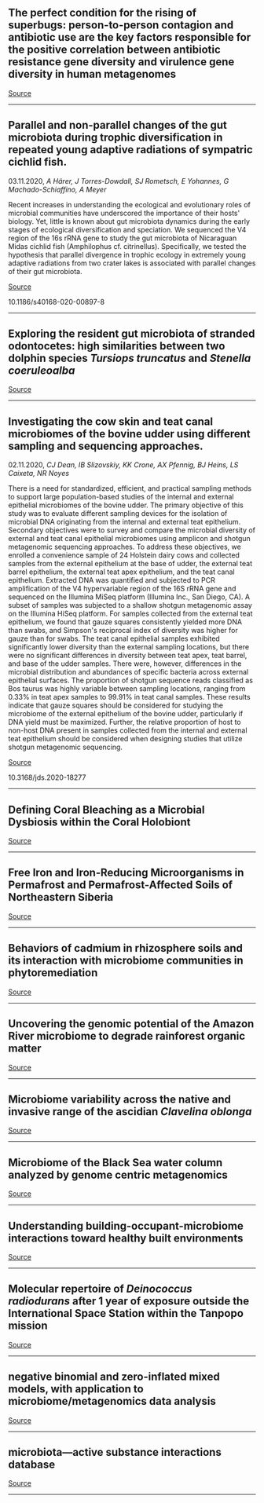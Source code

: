 ## The perfect condition for the rising of superbugs: person-to-person contagion and antibiotic use are the key factors responsible for the positive correlation between antibiotic resistance gene diversity and virulence gene diversity in human metagenomes

[Source](https://www.biorxiv.org/content/10.1101/2020.04.25.061853v3?%3Fcollection=)

---

## Parallel and non-parallel changes of the gut microbiota during trophic diversification in repeated young adaptive radiations of sympatric cichlid fish.
 03.11.2020, _A Härer, J Torres-Dowdall, SJ Rometsch, E Yohannes, G Machado-Schiaffino, A Meyer_


Recent increases in understanding the ecological and evolutionary roles of microbial communities have underscored the importance of their hosts' biology. Yet, little is known about gut microbiota dynamics during the early stages of ecological diversification and speciation. We sequenced the V4 region of the 16s rRNA gene to study the gut microbiota of Nicaraguan Midas cichlid fish (Amphilophus cf. citrinellus). Specifically, we tested the hypothesis that parallel divergence in trophic ecology in extremely young adaptive radiations from two crater lakes is associated with parallel changes of their gut microbiota.

[Source](https://microbiomejournal.biomedcentral.com/articles/10.1186/s40168-020-00897-8)

10.1186/s40168-020-00897-8

---

## Exploring the resident gut microbiota of stranded odontocetes: high similarities between two dolphin species <em>Tursiops truncatus</em> and <em>Stenella coeruleoalba</em>

[Source](https://www.cambridge.org/core/journals/journal-of-the-marine-biological-association-of-the-united-kingdom/article/exploring-the-resident-gut-microbiota-of-stranded-odontocetes-high-similarities-between-two-dolphin-species-tursiops-truncatus-and-stenella-coeruleoalba/77EBF3C07CF3D80E992506D65BAB480C)

---

## Investigating the cow skin and teat canal microbiomes of the bovine udder using different sampling and sequencing approaches.
 02.11.2020, _CJ Dean, IB Slizovskiy, KK Crone, AX Pfennig, BJ Heins, LS Caixeta, NR Noyes_


There is a need for standardized, efficient, and practical sampling methods to support large population-based studies of the internal and external epithelial microbiomes of the bovine udder. The primary objective of this study was to evaluate different sampling devices for the isolation of microbial DNA originating from the internal and external teat epithelium. Secondary objectives were to survey and compare the microbial diversity of external and teat canal epithelial microbiomes using amplicon and shotgun metagenomic sequencing approaches. To address these objectives, we enrolled a convenience sample of 24 Holstein dairy cows and collected samples from the external epithelium at the base of udder, the external teat barrel epithelium, the external teat apex epithelium, and the teat canal epithelium. Extracted DNA was quantified and subjected to PCR amplification of the V4 hypervariable region of the 16S rRNA gene and sequenced on the Illumina MiSeq platform (Illumina Inc., San Diego, CA). A subset of samples was subjected to a shallow shotgun metagenomic assay on the Illumina HiSeq platform. For samples collected from the external teat epithelium, we found that gauze squares consistently yielded more DNA than swabs, and Simpson's reciprocal index of diversity was higher for gauze than for swabs. The teat canal epithelial samples exhibited significantly lower diversity than the external sampling locations, but there were no significant differences in diversity between teat apex, teat barrel, and base of the udder samples. There were, however, differences in the microbial distribution and abundances of specific bacteria across external epithelial surfaces. The proportion of shotgun sequence reads classified as Bos taurus was highly variable between sampling locations, ranging from 0.33% in teat apex samples to 99.91% in teat canal samples. These results indicate that gauze squares should be considered for studying the microbiome of the external epithelium of the bovine udder, particularly if DNA yield must be maximized. Further, the relative proportion of host to non-host DNA present in samples collected from the internal and external teat epithelium should be considered when designing studies that utilize shotgun metagenomic sequencing.

[Source](https://www.journalofdairyscience.org/article/S0022-0302(20)30860-2/fulltext)

10.3168/jds.2020-18277

---

## Defining Coral Bleaching as a Microbial Dysbiosis within the Coral Holobiont

[Source](https://www.mdpi.com/2076-2607/8/11/1682)

---

## Free Iron and Iron-Reducing Microorganisms in Permafrost and Permafrost-Affected Soils of Northeastern Siberia

[Source](https://link.springer.com/article/10.1134/S1064229320100166)

---

## Behaviors of cadmium in rhizosphere soils and its interaction with microbiome communities in phytoremediation

[Source](https://www.sciencedirect.com/science/article/abs/pii/S0045653520329635)

---

## Uncovering the genomic potential of the Amazon River microbiome to degrade rainforest organic matter

[Source](https://microbiomejournal.biomedcentral.com/articles/10.1186/s40168-020-00930-w)

---

## Microbiome variability across the native and invasive range of the ascidian <em>Clavelina oblonga</em>

[Source](https://aem.asm.org/content/early/2020/10/26/AEM.02233-20.abstract)

---

## Microbiome of the Black Sea water column analyzed by genome centric metagenomics

[Source](https://www.biorxiv.org/content/10.1101/2020.10.30.362129v1?%3Fcollection=)

---

## Understanding building-occupant-microbiome interactions toward healthy built environments

[Source](https://link.springer.com/article/10.1007/s11783-020-1357-3)

---

## Molecular repertoire of <em>Deinococcus radiodurans</em> after 1 year of exposure outside the International Space Station within the Tanpopo mission

[Source](https://microbiomejournal.biomedcentral.com/articles/10.1186/s40168-020-00927-5)

---

## negative binomial and zero-inflated mixed models, with application to microbiome/metagenomics data analysis

[Source](https://bmcbioinformatics.biomedcentral.com/articles/10.1186/s12859-020-03803-z)

---

## microbiota—active substance interactions database

[Source](https://academic.oup.com/nar/advance-article/doi/10.1093/nar/gkaa924/5943835)

---


